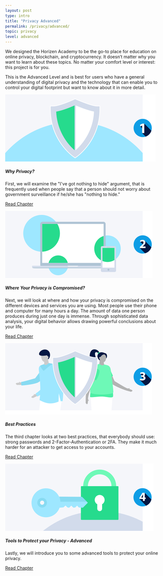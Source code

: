 ```yaml
---
layout: post
type: intro
title: "Privacy Advanced"
permalink: /privacy/advanced/
topic: privacy
level: advanced
---
```


We designed the Horizen Academy to be the go-to place for education on online privacy, blockchain, and cryptocurrency. It doesn’t matter why you want to learn about these topics. No matter your comfort level or interest: this project is for you.

This is the Advanced Level and is best for users who have a general understanding of digital privacy and the technology that can enable you to control your digital footprint but want to know about it in more detail. 


<div class="row mt-5">
    <div class="col-md-3">
        <img src="/assets/post_files/privacy/advanced/intro/why.svg" alt="Why Privacy" />
    </div>
    <div class="col-md-9">
        <h5>Why Privacy?</h5>
        <p class="mb-1">
            First, we will examine the "I've got nothing to hide" argument, that is frequently used when people say that a person should not worry about government surveillance if he/she has "nothing to hide."
        </p>
        <p class="mb-0">
            <a class="font-weight-bold" href="{{ site.baseurl }}{% post_url /privacy/advanced/2024-01-01-the-nothing-to-hide-argument %}">Read Chapter</a>
        </p>
    </div>
</div>

<div class="row mt-5">
    <div class="col-md-3">
        <img src="/assets/post_files/privacy/advanced/intro/where.svg" alt="Where Your Privacy is Compromised" />
    </div>
    <div class="col-md-9">
        <h5>Where Your Privacy is Compromised?</h5>
        <p class="mb-1">
            Next, we will look at where and how your privacy is compromised on the different devices and services you are using. Most people use their phone and computer for many hours a day. The amount of data one person produces during just one day is immense. Through sophisticated data analysis, your digital behavior allows drawing powerful conclusions about your life.
        </p>
        <p class="mb-0">
            <a class="font-weight-bold" href="{{ site.baseurl }}{% post_url /privacy/advanced/2024-02-01-where-your-privacy-is-compromised %}">Read Chapter</a>
        </p>
    </div>
</div>

<div class="row mt-5">
    <div class="col-md-3">
        <img src="/assets/post_files/privacy/advanced/intro/best.svg" alt="Best Practices" />
    </div>
    <div class="col-md-9">
        <h5>Best Practices</h5>
        <p class="mb-1">
            The third chapter looks at two best practices, that everybody should use: strong passwords and 2-Factor-Authentication or 2FA. They make it much harder for an attacker to get access to your accounts.
        </p>
        <p class="mb-0">
            <a class="font-weight-bold" href="{{ site.baseurl }}{% post_url /privacy/advanced/2024-03-01-best-practices %}">Read Chapter</a>
        </p>
    </div>
</div>

<div class="row mt-5">
    <div class="col-md-3">
        <img src="/assets/post_files/privacy/advanced/intro/tools.svg" alt="Tools to Protect your Privacy - Advanced" />
    </div>
    <div class="col-md-9">
        <h5>Tools to Protect your Privacy - Advanced</h5>
        <p class="mb-1">
            Lastly, we will introduce you to some advanced tools to protect your online privacy.
        </p>
        <p class="mb-0">
            <a class="font-weight-bold" href="{{ site.baseurl }}{% post_url /privacy/advanced/2024-04-01-tools-to-protect-your-privacy %}">Read Chapter</a>
        </p>
    </div>
</div>

